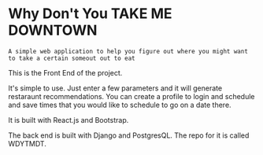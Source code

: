 # Why Don't You TAKE ME DOWNTOWN
```
A simple web application to help you figure out where you might want to take a certain someout out to eat
```
This is the Front End of the project.

It's simple to use. Just enter a few parameters and it will generate restaraunt recommendations. 
You can create a profile to login and schedule and save times that you would like to schedule to go on a date there.

It is built with React.js and Bootstrap.

The back end is built with Django and PostgresQL. The repo for it is called WDYTMDT.
